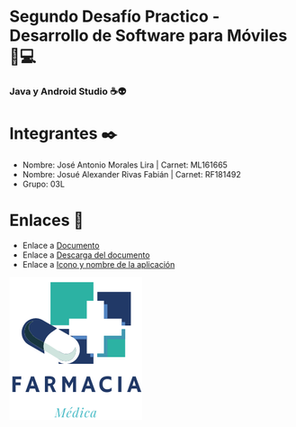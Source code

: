 # Segundo Desafío Practico - Desarrollo de Software para Móviles 📱💻
### Java y Android Studio ☕👽

# Integrantes ✒️
- Nombre: José Antonio Morales Lira   |  Carnet: ML161665
- Nombre: Josué Alexander Rivas Fabián   |  Carnet: RF181492
- Grupo: 03L

# Enlaces 🔗
- Enlace a [Documento](DesafioPractico2.pdf)
- Enlace a [Descarga del documento](https://drive.google.com/file/d/1aqW5ZL0LIjcP_InMzv2jLdvwrh3nr7N9/view?usp=sharing)
- Enlace a [Icono y nombre de la aplicación](logo.png)

![alt text](logo.png)
